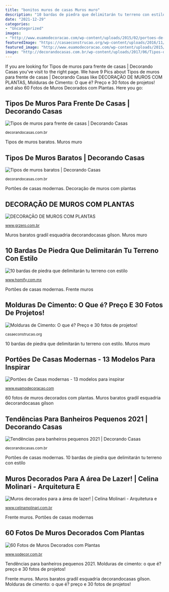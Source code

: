 ```yaml
---
title: "bonitos muros de casas Muros muro"
description: "10 bardas de piedra que delimitarán tu terreno con estilo"
date: "2021-12-29"
categories:
- "Uncategorized"
images:
- "http://www.euamodecoracao.com/wp-content/uploads/2015/02/portoes-de-casas-modernas-modelos-fotos.jpg"
featuredImage: "https://casaeconstrucao.org/wp-content/uploads/2016/11/molduras-de-cimento-muro-1.jpg"
featured_image: "http://www.euamodecoracao.com/wp-content/uploads/2015/02/portoes-de-casas-modernas-modelos-fotos.jpg"
image: "http://decorandocasas.com.br/wp-content/uploads/2017/06/Tipos-de-muros-para-frente-de-casas-8.jpg"
---
```


If you are looking for Tipos de muros para frente de casas | Decorando Casas you've visit to the right page. We have 9 Pics about Tipos de muros para frente de casas | Decorando Casas like DECORAÇÃO DE MUROS COM PLANTAS, Molduras de Cimento: O que é? Preço e 30 fotos de projetos! and also 60 Fotos de Muros Decorados com Plantas. Here you go:

## Tipos De Muros Para Frente De Casas | Decorando Casas

![Tipos de muros para frente de casas | Decorando Casas](http://decorandocasas.com.br/wp-content/uploads/2017/06/Tipos-de-muros-para-frente-de-casas-8.jpg "Muros decorados para a área de lazer!")

<small>decorandocasas.com.br</small>

Tipos de muros baratos. Muros muro

## Tipos De Muros Baratos | Decorando Casas

![Tipos de muros baratos | Decorando Casas](https://decorandocasas.com.br/wp-content/uploads/2017/07/Tipos-de-muros-baratos-06.jpg "Portões de casas modernas")

<small>decorandocasas.com.br</small>

Portões de casas modernas. Decoração de muros com plantas

## DECORAÇÃO DE MUROS COM PLANTAS

![DECORAÇÃO DE MUROS COM PLANTAS](https://www.grzero.com.br/wp-content/uploads/2012/05/AlexandreFurcolin.jpg "Muros muro")

<small>www.grzero.com.br</small>

Muros baratos gradil esquadria decorandocasas gilson. Muros muro

## 10 Bardas De Piedra Que Delimitarán Tu Terreno Con Estilo

![10 bardas de piedra que delimitarán tu terreno con estilo](https://images.homify.com/images/a_0,c_fit,f_auto,q_auto,w_1108/v1440446197/p/photo/image/845225/7/fotos-de-de-estilo-de.jpg "Tendências para banheiros pequenos 2021")

<small>www.homify.com.mx</small>

Portões de casas modernas. Frente muros

## Molduras De Cimento: O Que é? Preço E 30 Fotos De Projetos!

![Molduras de Cimento: O que é? Preço e 30 fotos de projetos!](https://casaeconstrucao.org/wp-content/uploads/2016/11/molduras-de-cimento-muro-1.jpg "Muros decorados para a área de lazer!")

<small>casaeconstrucao.org</small>

10 bardas de piedra que delimitarán tu terreno con estilo. Muros muro

## Portões De Casas Modernas - 13 Modelos Para Inspirar

![Portões de Casas modernas - 13 modelos para inspirar](http://www.euamodecoracao.com/wp-content/uploads/2015/02/portoes-de-casas-modernas-modelos-fotos.jpg "10 bardas de piedra que delimitarán tu terreno con estilo")

<small>www.euamodecoracao.com</small>

60 fotos de muros decorados com plantas. Muros baratos gradil esquadria decorandocasas gilson

## Tendências Para Banheiros Pequenos 2021 | Decorando Casas

![Tendências para banheiros pequenos 2021 | Decorando Casas](https://decorandocasas.com.br/wp-content/uploads/2021/01/Tendências-para-banheiros-pequenos-2021-04.jpg "Tipos de muros baratos")

<small>decorandocasas.com.br</small>

Portões de casas modernas. 10 bardas de piedra que delimitarán tu terreno con estilo

## Muros Decorados Para A área De Lazer! | Celina Molinari - Arquitetura E

![Muros decorados para a área de lazer! | Celina Molinari - Arquitetura e](http://www.celinamolinari.com.br/wp-content/uploads/2015/09/muros-modernos-area-lazer-quintal-casa-diferente-modelos-decor-salteado-13.jpg "Muros baratos gradil esquadria decorandocasas gilson")

<small>www.celinamolinari.com.br</small>

Frente muros. Portões de casas modernas

## 60 Fotos De Muros Decorados Com Plantas

![60 Fotos de Muros Decorados com Plantas](http://www.sodecor.com.br/wp-content/uploads/2016/09/Fotos-de-Muros-Decorados-com-Plantas-8.jpg "Tipos de muros baratos")

<small>www.sodecor.com.br</small>

Tendências para banheiros pequenos 2021. Molduras de cimento: o que é? preço e 30 fotos de projetos!

Frente muros. Muros baratos gradil esquadria decorandocasas gilson. Molduras de cimento: o que é? preço e 30 fotos de projetos!
